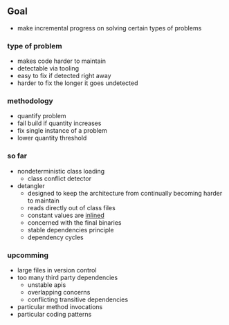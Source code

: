 ## Goal
- make incremental progress on solving certain types of problems

### type of problem
- makes code harder to maintain
- detectable via tooling
- easy to fix if detected right away
- harder to fix the longer it goes undetected

### methodology
- quantify problem
- fail build if quantity increases
- fix single instance of a problem
- lower quantity threshold

### so far
- nondeterministic class loading
    - class conflict detector   
- detangler
    - designed to keep the architecture from continually becoming harder to maintain
    - reads directly out of class files
    - constant values are [inlined](https://docs.oracle.com/javase/specs/jls/se8/html/jls-13.html#jls-13.1)
    - concerned with the final binaries
    - stable dependencies principle
    - dependency cycles

### upcomming
- large files in version control
- too many third party dependencies
    - unstable apis
    - overlapping concerns
    - conflicting transitive dependencies
- particular method invocations
- particular coding patterns
